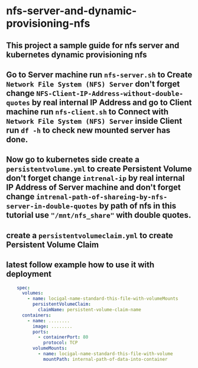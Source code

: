 # nfs-server-and-dynamic-provisioning-nfs
## This project a sample guide for nfs server and kubernetes dynamic provisioning nfs
## Go to Server machine run `nfs-server.sh` to Create `Network File System (NFS) Server` don't forget change `NFS-Client-IP-Address-without-double-quotes` by real internal IP Address and go to Client machine run `nfs-client.sh` to Connect with `Network File System (NFS) Server` inside Client run `df -h` to check new mounted server has done.

## Now go to kubernetes side create a `persistentvolume.yml` to create Persistent Volume don't forget change `intrenal-ip` by real internal IP Address of Server machine and don't forget change `intrenal-path-of-shareing-by-nfs-server-in-double-quotes` by path of nfs in this tutorial use `"/mnt/nfs_share"` with double quotes.

## create a `persistentvolumeclaim.yml` to create Persistent Volume Claim

## latest follow example how to use it with deployment

```yaml
    spec:
      volumes:
        - name: locigal-name-standard-this-file-with-volumeMounts
          persistentVolumeClaim:
            claimName: persistent-volume-claim-name
      containers:
        - name: ........
          image: ........
          ports:
            - containerPort: 80
              protocol: TCP
          volumeMounts:
            - name: locigal-name-standard-this-file-with-volume
              mountPath: internal-path-of-data-into-container

```

